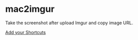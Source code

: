 # mac2imgur
Take the screenshot after upload Imgur and copy image URL.

[Add your Shortcuts](https://www.icloud.com/shortcuts/14a4666b663a462e8b4f2c0034857742m "Add your Shortcuts")
